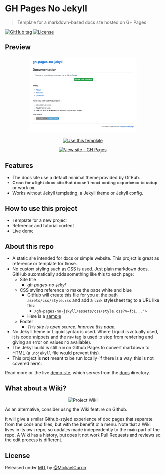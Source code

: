 # GH Pages No Jekyll
> Template for a markdown-based docs site hosted on GH Pages

[![GitHub tag](https://img.shields.io/github/tag/MichaelCurrin/gh-pages-no-jekyll?include_prereleases=&sort=semver)](https://github.com/MichaelCurrin/gh-pages-no-jekyll/releases/)
[![License](https://img.shields.io/badge/License-MIT-blue)](#license)


## Preview

<div align="center">
    <a href="https://michaelcurrin.github.io/gh-pages-no-jekyll/">
        <img src="/sample.png" alt="Sample screenshot" title="Sample screenshot" width="350" />
    </a>
</div>

<div align="center">

[![Use this template](https://img.shields.io/badge/Use_this_template-Generate-2ea44f?style=for-the-badge&logo=github)](https://github.com/MichaelCurrin/gh-pages-no-jekyll/generate)

[![View site - GH Pages](https://img.shields.io/badge/View_site-GH_Pages-2ea44f?style=for-the-badge)](https://michaelcurrin.github.io/gh-pages-no-jekyll/)

</div>


## Features

- The docs site use a default minimal theme provided by GitHub. 
- Great for a light docs site that doesn't need coding experience to setup or work on.
- Works without Jekyll templating, a Jekyll theme or Jekyll config.


## How to use this project

- Template for a new project
- Reference and tutorial content
- Live demo


## About this repo

<!-- TODO move to docs -->

- A static site intended for docs or simple website. This project is great as reference or template for those.
- No custom styling such as CSS is used. Just plain markdown docs. GitHub automatically adds something like this to each page:
    - Site title
        - _gh-pages-no-jekyll_
    - CSS styling reference to make the page white and blue.
        - GitHub will create this file for you at the path `assets/css/style.css` and add a `link` stylesheet tag to a URL like this:
            - `/gh-pages-no-jekyll/assets/css/style.css?v=fb1...">`
        - Here is a [sample](https://michaelcurrin.github.io/gh-pages-no-jekyll/assets/css/style.css)
    - Footer
        - _This site is open source. Improve this page._
- No Jekyll theme or Liquid syntax is used. Where Liquid is actually used, it is code snippets and the `raw` tag is used to stop from rendering and giving an error on values no available).
- The Jekyll build is still run on Github Pages to convert markdown to HTML (a `.nojekyll` file would prevent this). 
- This project is **not** meant to be run locally (if there is a way, this is not covered here).

Read more on the live [demo site](https://michaelcurrin.github.io/gh-pages-no-jekyll/), which serves from the [docs](/docs/) directory.


## What about a Wiki?

<div align="center">

[![Project Wiki](https://img.shields.io/badge/Wiki-blue?style=for-the-badge)](https://github.com/MichaelCurrin/gh-pages-no-jekyll/wiki)

</div>

As an alternative, consider using the Wiki feature on Github.

It will give a similar Github-styled experience of doc pages that separate from the code and files, but with the benefit of a menu. Note that a Wiki lives in its own repo, so updates made independently to the main part of the repo. A Wiki has a history, but does it not work Pull Requests and reviews so the edit process is different.


## License

Released under [MIT](/LICENSE) by [@MichaelCurrin](https://github.com/MichaelCurrin).
